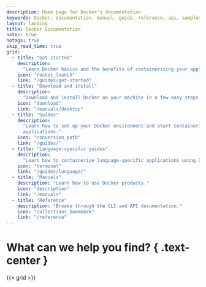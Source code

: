```yaml
---
description: Home page for Docker's documentation
keywords: Docker, documentation, manual, guide, reference, api, samples
layout: landing
title: Docker Documentation
notoc: true
notags: true
skip_read_time: true
grid:
  - title: "Get started"
    description:
      "Learn Docker basics and the benefits of containerizing your applications."
    icon: "rocket_launch"
    link: "/guides/get-started"
  - title: "Download and install"
    description:
      "Download and install Docker on your machine in a few easy steps."
    icon: "download"
    link: "/manuals/desktop"
  - title: "Guides"
    description:
      "Learn how to set up your Docker environment and start containerizing your
      applications."
    icon: "conversion_path"
    link: "/guides/"
  - title: "Language-specific guides"
    description:
      "Learn how to containerize language-specific applications using Docker."
    icon: "terminal"
    link: "/guides/language/"
  - title: "Manuals"
    description: "Learn how to use Docker products."
    icon: "description"
    link: "/manuals"
  - title: "Reference"
    description: "Browse through the CLI and API documentation."
    icon: "collections_bookmark"
    link: "/reference"
---
```


# What can we help you find? { .text-center }

<div class="my-12 w-96 m-auto" id="autocomplete"></div>

{{< grid >}}
